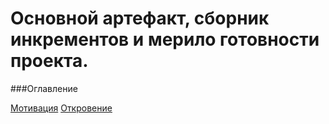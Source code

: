 # Основной артефакт, сборник инкрементов и мерило готовности проекта.

###Оглавление

[Мотивация](Мотивация.md)
[Откровение](Откровение.md)